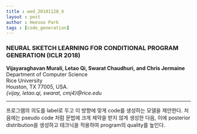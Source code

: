 ```yaml
---
title : wed_20181128_4
layout : post
author : Heesoo Park
tags : [code_generation]
---
```


<h3>NEURAL SKETCH LEARNING FOR CONDITIONAL
PROGRAM GENERATION (ICLR 2018)</h3>


<p>

<b>Vijayaraghavan Murali, Letao Qi, Swarat Chaudhuri, and Chris Jermaine</b><br/>
Department of Computer Science<br/>
Rice University<br/>
Houston, TX 77005, USA.<br/>
<em>{vijay, letao.qi, swarat, cmj4}@rice.edu</em>



</p>

<hr />
<p>
프로그램의 의도를 label로 두고 이 방향에 맞게 code를 생성하는 모델을 제안한다. 처음에는 pseudo code 처럼 문법에 크게 제약을 받지 않게 생성한 다음, 이에 posterior distribution을 생성하고 테크닉을 적용하여 program의 quality를 높인다.
</p>

